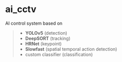 # ai_cctv
AI control system based on 
>- **YOLOv5** (detection) 
>- **DeepSORT** (tracking) 
>- **HRNet** (keypoint)
>- **Slowfast** (spatial temporal action detection)
>- custom classifier (classification)
